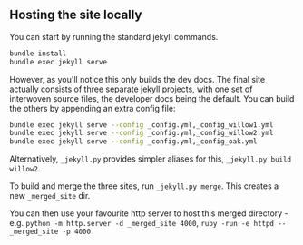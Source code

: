 ## Hosting the site locally
You can start by running the standard jekyll commands.
```sh
bundle install
bundle exec jekyll serve
```

However, as you'll notice this only builds the dev docs. The final site actually consists of three
separate jekyll projects, with one set of interwoven source files, the developer docs being the
default. You can build the others by appending an extra config file:

```sh
bundle exec jekyll serve --config _config.yml,_config_willow1.yml
bundle exec jekyll serve --config _config.yml,_config_willow2.yml
bundle exec jekyll serve --config _config.yml,_config_oak.yml
```

Alternatively, `_jekyll.py` provides simpler aliases for this, `_jekyll.py build willow2`.

To build and merge the three sites, run `_jekyll.py merge`. This creates a new `_merged_site` dir.

You can then use your favourite http server to host this merged directory - e.g.
`python -m http.server -d _merged_site 4000`, `ruby -run -e httpd -- _merged_site -p 4000`

